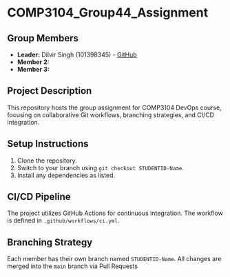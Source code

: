 # COMP3104_Group44_Assignment

## Group Members
- **Leader:** Dilvir Singh (101398345) - [GitHub](https://github.com/Dilvir134)
- **Member 2:** 
- **Member 3:** 
## Project Description
This repository hosts the group assignment for COMP3104 DevOps course, focusing on
collaborative Git workflows, branching strategies, and CI/CD integration.
## Setup Instructions
1. Clone the repository.
2. Switch to your branch using `git checkout STUDENTID-Name`.
3. Install any dependencies as listed.
## CI/CD Pipeline
The project utilizes GitHub Actions for continuous integration. The workflow is defined
in `.github/workflows/ci.yml`.
## Branching Strategy
Each member has their own branch named `STUDENTID-Name`. All changes are
merged into the `main` branch via Pull Requests
